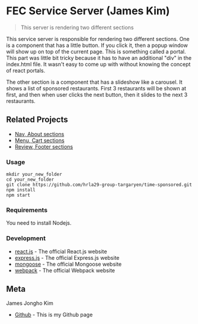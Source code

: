 # FEC Service Server (James Kim)
> This server is rendering two different sections

This service server is responsible for rendering two different sections. One is a component that has a little button. If you click it, then a popup window will show up on top of the current page. This is something called a portal. This part was little bit tricky because it has to have an additional "div" in the index.html file. It wasn't easy to come up with without knowing the concept of react portals. 

The other section is a component that has a slideshow like a carousel. It shows a list of sponsored restaurants. First 3 restaurants will be shown at first, and then when user clicks the next button, then it slides to the next 3 restaurants.

## Related Projects

* [Nav, About sections](https://github.com/hrla29-group-targaryen/nav-about)
* [Menu, Cart sections](https://github.com/hrla29-group-targaryen/menu-cart)
* [Review, Footer sections](https://github.com/hrla29-group-targaryen/reviews)

### Usage

```
mkdir your_new_folder
cd your_new_folder
git clone https://github.com/hrla29-group-targaryen/time-sponsored.git
npm install
npm start
```

### Requirements

You need to install Nodejs.

### Development

* [react.js](https://www.npmjs.com/package/react) - The official React.js website
* [express.js](https://www.npmjs.com/package/express) - The official Express.js website
* [mongoose](https://www.npmjs.com/package/mongoose) - The official Mongoose website
* [webpack](https://www.npmjs.com/package/webpack) - The official Webpack website

## Meta

James Jongho Kim 
- [Github](https://github.com/april9288) - This is my Github page


